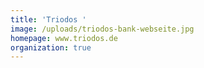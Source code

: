 ```yaml
---
title: 'Triodos '
image: /uploads/triodos-bank-webseite.jpg
homepage: www.triodos.de
organization: true
---
```


